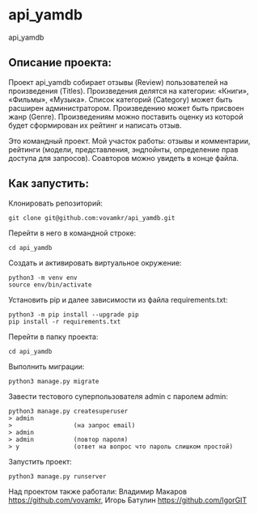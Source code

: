 # api_yamdb
api_yamdb

## Описание проекта:
Проект api_yamdb собирает отзывы (Review) пользователей на произведения (Titles). Произведения делятся на категории: «Книги», «Фильмы», «Музыка». Список категорий (Category) может быть расширен администратором. Произведению может быть присвоен жанр (Genre). Произведениям можно поставить оценку из которой будет сформирован их рейтинг и написать отзыв.

Это командный проект. Мой участок работы: отзывы и комментарии, рейтинги  (модели, представления,  эндпойнты, определение прав доступа для запросов). Соавторов можно увидеть в конце файла.


## Как запустить:

Клонировать репозиторий:

```
git clone git@github.com:vovamkr/api_yamdb.git

```

Перейти в него в командной строке:

```
cd api_yamdb
```

Cоздать и активировать виртуальное окружение:

```
python3 -m venv env
source env/bin/activate
```

Установить pip и далее зависимости из файла requirements.txt:

```
python3 -m pip install --upgrade pip
pip install -r requirements.txt
```

Перейти в папку проекта:

```
cd api_yamdb
```

Выполнить миграции:

```
python3 manage.py migrate
```

Завести тестового суперпользователя admin с паролем admin:

```
python3 manage.py createsuperuser
> admin
>                 (на запрос email)
> admin
> admin           (повтор пароля)
> y               (ответ на вопрос что пароль слишком простой) 
```

Запустить проект:

```
python3 manage.py runserver
```

Над проектом также работали: Владимир Макаров https://github.com/vovamkr, Игорь Батулин https://github.com/IgorGIT
